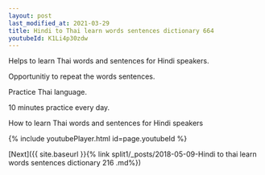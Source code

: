```yaml
---
layout: post
last_modified_at: 2021-03-29
title: Hindi to Thai learn words sentences dictionary 664 
youtubeId: K1Li4p30zdw
---
```

 
 
Helps to learn Thai words and sentences for Hindi speakers.

Opportunitiy to repeat the words sentences. 

Practice Thai language. 
 
10 minutes practice every day. 
 
How to learn Thai words and sentences for Hindi speakers 
 
{% include youtubePlayer.html id=page.youtubeId %}
 
 
[Next]({{ site.baseurl }}{% link  split1/_posts/2018-05-09-Hindi to thai learn words sentences dictionary 216 .md%})
 
